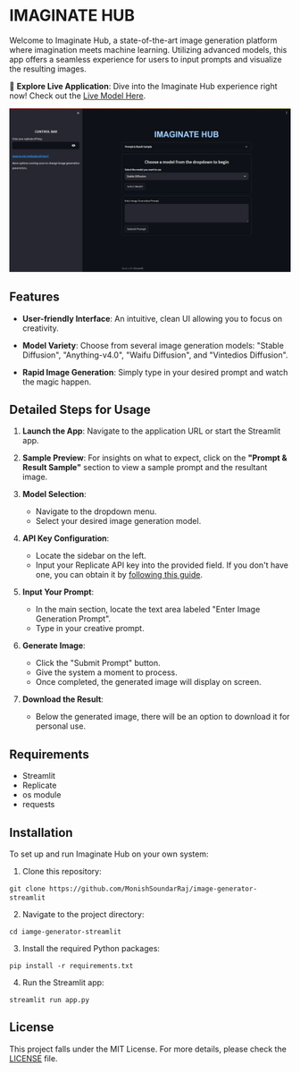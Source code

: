 # IMAGINATE HUB

Welcome to Imaginate Hub, a state-of-the-art image generation platform where imagination meets machine learning. Utilizing advanced models, this app offers a seamless experience for users to input prompts and visualize the resulting images.

🚀 **Explore Live Application**: Dive into the Imaginate Hub experience right now! Check out the [Live Model Here](https://image-generator-app.streamlit.app/).

![Imaginate Hub Screenshot](./ImaginateHub-github.png) 

## Features

- **User-friendly Interface**: An intuitive, clean UI allowing you to focus on creativity.
  
- **Model Variety**: Choose from several image generation models: "Stable Diffusion", "Anything-v4.0", "Waifu Diffusion", and "Vintedios Diffusion".
  
- **Rapid Image Generation**: Simply type in your desired prompt and watch the magic happen.

## Detailed Steps for Usage

1. **Launch the App**: Navigate to the application URL or start the Streamlit app.

2. **Sample Preview**: For insights on what to expect, click on the **"Prompt & Result Sample"** section to view a sample prompt and the resultant image.

3. **Model Selection**:
    - Navigate to the dropdown menu.
    - Select your desired image generation model.

4. **API Key Configuration**:
    - Locate the sidebar on the left.
    - Input your Replicate API key into the provided field. If you don't have one, you can obtain it by [following this guide](https://gist.github.com/MonishSoundarRaj/76d1d6ef9a806d879ef4357ae5111f00).

5. **Input Your Prompt**:
    - In the main section, locate the text area labeled "Enter Image Generation Prompt".
    - Type in your creative prompt.

6. **Generate Image**:
    - Click the "Submit Prompt" button.
    - Give the system a moment to process.
    - Once completed, the generated image will display on screen.

7. **Download the Result**:
    - Below the generated image, there will be an option to download it for personal use.

## Requirements

- Streamlit
- Replicate
- os module
- requests

## Installation

To set up and run Imaginate Hub on your own system:

1. Clone this repository:
```
git clone https://github.com/MonishSoundarRaj/image-generator-streamlit
```

2. Navigate to the project directory:
```
cd iamge-generator-streamlit
```

3. Install the required Python packages:
```
pip install -r requirements.txt
```

4. Run the Streamlit app:
```
streamlit run app.py
```

## License

This project falls under the MIT License. For more details, please check the [LICENSE](LICENSE) file.

